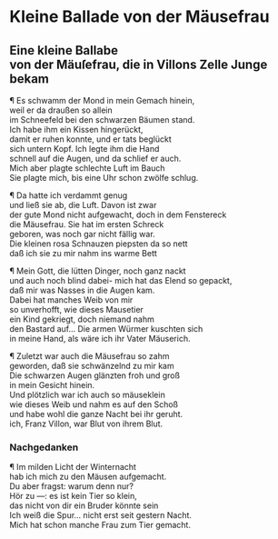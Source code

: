 # Kleine Ballade von der Mäusefrau
<a name="120"></a>
## Eine kleine Ballabe <br />von der Mäuſefrau, die in Villons Zelle Junge <br />bekam

¶ Es schwamm der Mond in mein Gemach hinein,  
weil er da draußen so allein  
im Schneefeld bei den schwarzen Bäumen stand.  
Ich habe ihm ein Kissen hingerückt,  
damit er ruhen konnte, und er tats beglückt  
sich untern Kopf. Ich legte ihm die Hand  
schnell auf die Augen, und da schlief er auch.  
Mich aber plagte schlechte Luft im Bauch  
Sie plagte mich, bis eine Uhr schon zwölfe schlug.

¶ Da hatte ich verdammt genug  
und ließ sie ab, die Luft. Davon ist zwar  
der gute Mond nicht aufgewacht, doch in dem Fenstereck  
die Mäusefrau. Sie hat im ersten Schreck  
geboren, was noch gar nicht fällig war.  
Die kleinen rosa Schnauzen piepsten da so nett  
daß ich sie zu mir nahm ins warme Bett

¶ Mein Gott, die lütten Dinger, noch ganz nackt  
und auch noch blind dabei- mich hat das Elend so gepackt,  
daß mir was Nasses in die Augen kam.  
Dabei hat manches Weib von mir  
so unverhofft, wie dieses Mausetier  
ein Kind gekriegt, doch niemand nahm  
<a name="121"></a>den Bastard auf… Die armen Würmer kuschten sich  
in meine Hand, als wäre ich ihr Vater Mäuserich.

¶ Zuletzt war auch die Mäusefrau so zahm  
geworden, daß sie schwänzelnd zu mir kam  
Die schwarzen Augen glänzten froh und groß  
in mein Gesicht hinein.  
Und plötzlich war ich auch so mäuseklein   
wie dieses Weib und nahm es auf den Schoß  
und habe wohl die ganze Nacht bei ihr geruht.  
ich, Franz Villon, war Blut von ihrem Blut.

### Nachgedanken

¶ Im milden Licht der Winternacht  
hab ich mich zu den Mäusen aufgemacht.  
Du aber fragst: warum denn nur?  
Hör zu —: es ist kein Tier so klein,  
das nicht von dir ein Bruder könnte sein  
Ich weiß die Spur… nicht erst seit gestern Nacht.  
Mich hat schon manche Frau zum Tier gemacht.
